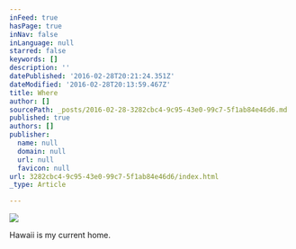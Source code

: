 ```yaml
---
inFeed: true
hasPage: true
inNav: false
inLanguage: null
starred: false
keywords: []
description: ''
datePublished: '2016-02-28T20:21:24.351Z'
dateModified: '2016-02-28T20:13:59.467Z'
title: Where
author: []
sourcePath: _posts/2016-02-28-3282cbc4-9c95-43e0-99c7-5f1ab84e46d6.md
published: true
authors: []
publisher:
  name: null
  domain: null
  url: null
  favicon: null
url: 3282cbc4-9c95-43e0-99c7-5f1ab84e46d6/index.html
_type: Article

---
```

![](https://s3-us-west-2.amazonaws.com/the-grid-img/p/5b61abc08addb425f40467ad9e1241ec18e0b8e4.jpg)

Hawaii is my current home.